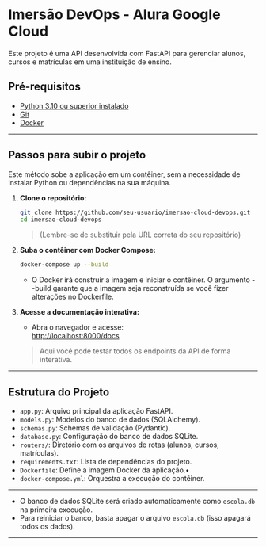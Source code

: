 # Imersão DevOps - Alura Google Cloud

Este projeto é uma API desenvolvida com FastAPI para gerenciar alunos, cursos e matrículas em uma instituição de ensino.

## Pré-requisitos

- [Python 3.10 ou superior instalado](https://www.python.org/downloads/)
- [Git](https://git-scm.com/downloads)
- [Docker](https://www.docker.com/get-started/)
---
## Passos para subir o projeto
Este método sobe a aplicação em um contêiner, sem a necessidade de instalar Python ou dependências na sua máquina.
1. **Clone o repositório:**
   ```sh
   git clone https://github.com/seu-usuario/imersao-cloud-devops.git
   cd imersao-cloud-devops
   ```
   > (Lembre-se de substituir pela URL correta do seu repositório)

2. **Suba o contêiner com Docker Compose:**
   ```sh
   docker-compose up --build
   ```
   - O Docker irá construir a imagem e iniciar o contêiner. O argumento --build garante que a imagem seja reconstruída se você fizer alterações no Dockerfile.


3. **Acesse a documentação interativa:**

   - Abra o navegador e acesse:  
   [http://localhost:8000/docs](http://localhost:8000/docs)
   > Aqui você pode testar todos os endpoints da API de forma interativa.
---

## Estrutura do Projeto

- `app.py`: Arquivo principal da aplicação FastAPI.
- `models.py`: Modelos do banco de dados (SQLAlchemy).
- `schemas.py`: Schemas de validação (Pydantic).
- `database.py`: Configuração do banco de dados SQLite.
- `routers/`: Diretório com os arquivos de rotas (alunos, cursos, matrículas).
- `requirements.txt`: Lista de dependências do projeto.
- `Dockerfile`: Define a imagem Docker da aplicação.•
-  `docker-compose.yml`: Orquestra a execução do contêiner.
---

- O banco de dados SQLite será criado automaticamente como `escola.db` na primeira execução.
- Para reiniciar o banco, basta apagar o arquivo `escola.db` (isso apagará todos os dados).

---
